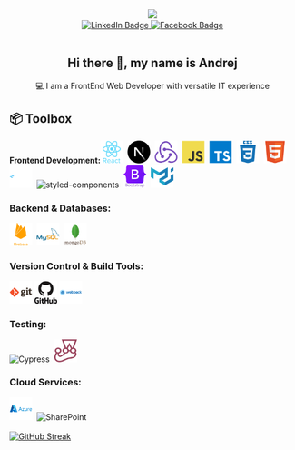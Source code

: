 <div id="header" align="center">
  <img src="https://media.giphy.com/media/6ib6KPmkeAjDTxMxij/giphy.gif" width="100"/>
</div>
<div id="badges" align="center">
  <a href="https://www.linkedin.com/in/andrej-berezni">
  <img src="https://img.shields.io/badge/LinkedIn-green?style=for-the-badge&logo=linkedin&logoColor=white" alt="LinkedIn Badge"/>
  </a>
  <a href="https://www.facebook.com/andrej.berezni">
  <img src="https://img.shields.io/badge/Facebook-blue?style=for-the-badge&logo=facebook&logoColor=white" alt="Facebook Badge"/>
  </a>
</div>
<div align="center">
<img src="https://komarev.com/ghpvc/?username=AndrejBerezni&style=flat-square&color=orange" alt="" />
</div>
<h2 align="center">Hi there 👋, my name is Andrej</h2>
<p align="center">💻 I am a FrontEnd Web Developer with versatile IT experience</p>
<h2>📦 Toolbox</h2>
  <p><b>Frontend Development:</b><img src="https://github.com/devicons/devicon/blob/master/icons/react/react-original-wordmark.svg" title="React" alt="React" width="40" height="40"/>&nbsp;
  <img src="https://github.com/devicons/devicon/blob/master/icons/nextjs/nextjs-original.svg" title="NextJS" alt="NextJS" width="40" height="40"/>&nbsp;
    <img src="https://github.com/devicons/devicon/blob/master/icons/redux/redux-original.svg" title="Redux" alt="Redux " width="40" height="40"/>&nbsp;
  <img src="https://github.com/devicons/devicon/blob/master/icons/javascript/javascript-original.svg" title="JavaScript" alt="JavaScript" width="40" height="40"/>&nbsp;
  <img src="https://github.com/devicons/devicon/blob/master/icons/typescript/typescript-original.svg" title="TypeScript" alt="TypeScript" width="40" height="40"/>&nbsp;
  <img src="https://github.com/devicons/devicon/blob/master/icons/css3/css3-plain-wordmark.svg"  title="CSS3" alt="CSS" width="40" height="40"/>&nbsp;
  <img src="https://github.com/devicons/devicon/blob/master/icons/html5/html5-original.svg" title="HTML5" alt="HTML" width="40" height="40"/>&nbsp;
  <img src="https://github.com/devicons/devicon/blob/master/icons/tailwindcss/tailwindcss-original-wordmark.svg" title="Tailwind CSS" alt="Tailwind CSS" width="40" height="40"/>&nbsp;
  <img src="https://www.timellenberger.com/static/blog-logos/styled-components.png" title="styled-components" alt="styled-components" width="40" height="40"/>&nbsp;
  <img src="https://github.com/devicons/devicon/blob/master/icons/bootstrap/bootstrap-original-wordmark.svg" title="Bootstrap" alt="Bootstrap" width="40" height="40"/>&nbsp;
  <img src="https://github.com/devicons/devicon/blob/master/icons/materialui/materialui-original.svg" title="Material UI" alt="Material UI" width="40" height="40"/>&nbsp;</p>   
<h3><b>Backend & Databases:</b></h3>
<div align="start">
  <img src="https://github.com/devicons/devicon/blob/master/icons/firebase/firebase-plain-wordmark.svg" title="Firebase" alt="Firebase" width="40" height="40"/>&nbsp;
  <img src="https://github.com/devicons/devicon/blob/master/icons/mysql/mysql-original-wordmark.svg" title="MySQL"  alt="MySQL" width="40" height="40"/>&nbsp;
  <img src="https://github.com/devicons/devicon/blob/master/icons/mongodb/mongodb-original-wordmark.svg" title="MongoDB" alt="MongoDB" width="40" height="40"/>&nbsp;
</div>
<h3><b>Version Control & Build Tools:</b></h3>
<div align="start">
    <img src="https://github.com/devicons/devicon/blob/master/icons/git/git-original-wordmark.svg" title="Git" **alt="Git" width="40" height="40"/>
  <img src="https://github.com/devicons/devicon/blob/master/icons/github/github-original-wordmark.svg" title="GitHub" **alt="GitHub" width="40" height="40"/>
  <img src="https://github.com/devicons/devicon/blob/master/icons/webpack/webpack-original-wordmark.svg" title="Webpack" alt="Webpack" width="40" height="40"/>&nbsp;
</div>
<h3><b>Testing:</b></h3>
<div align="start">
<img src="https://github.com/cypress-io/cypress-icons/blob/master/src/icons/icon_256x256.png" title="Cypress" alt="Cypress" width="40" height="40"/>&nbsp;
<img src="https://github.com/devicons/devicon/blob/master/icons/jest/jest-plain.svg" title="Jest" alt="Jest" width="40" height="40"/>&nbsp;
</div>
<h3><b>Cloud Services:</b></h3>
<div align="start">
<img src="https://github.com/devicons/devicon/blob/master/icons/azure/azure-original-wordmark.svg" title="Azure" alt="Azure" width="40" height="40"/>&nbsp;
<img src="https://avatars0.githubusercontent.com/u/19156602?v=4&s=280" title="SharePoint" alt="SharePoint" width="40" height="40"/>&nbsp;
</div>
<br/>
<div align="start">
<a href="https://git.io/streak-stats"><img src="http://github-readme-streak-stats.herokuapp.com?user=AndrejBerezni&theme=soft-green&hide_border=true&date_format=j%20M%5B%20Y%5D" alt="GitHub Streak" /></a>
</div>
